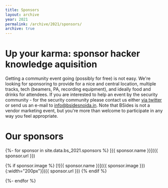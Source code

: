 ```yaml
---
title: Sponsors
layout: archive
year: 2021
permalink: /archive/2021/sponsors/
archive: true
---
```



# Up your karma: sponsor hacker knowledge aquisition
Getting a community event going (possibly for free) is not easy. We're looking for sponsoring to provide
for a nice and central location, multiple tracks, tech (beamers, PA, recording equipment), and ideally
food and drinks for attendees. If you are interested to help an event by the security community - for the
security community please contact us either [via twitter](https://twitter.com/BSidesNoida) or send us an
e-mail to [info@bsidesnoida.in](mailto:info@bsidesnoida.in). 
Note that BSides is not a vendor marketing event, but you're more than welcome to participate in any way you feel appropriate.

# Our sponsors

{%- for sponsor in site.data.bs_2021.sponsors %}
[{{ sponsor.name }}]({{ sponsor.url }})

{% if sponsor.image %}
[![{{ sponsor.name }}]({{ sponsor.image }}){:width="200px"}]({{ sponsor.url }})
{% endif %}

{%- endfor %}
